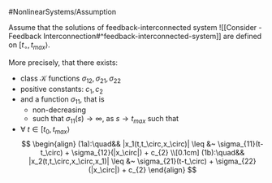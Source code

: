 #NonlinearSystems/Assumption

Assume that the solutions of feedback-interconnected system ![[Consider - Feedback Interconnection#^feedback-interconnected-system]]
are defined on $[t_\circ,t_{max}\rangle$.

More precisely, that there exists:
- class $\mathcal{K}$ functions $\sigma_{12}, \sigma_{21}, \sigma_{22}$
- positive constants: $c_{1}, c_{2}$
- and a function $\sigma_{11}$, that is
	- non-decreasing
	- such that $\sigma_{11}(s) \rightarrow \infty$, as $s\rightarrow t_{max}$
such that
-  $\forall~t\in[t_0,t_{max}\rangle$
	$$
	\begin{align}
	(1a):\quad&& |x_1(t,t_\circ,x_\circ)| \leq &~ \sigma_{11}(t-t_\circ) + \sigma_{12}(|x_\circ|) + c_{2} \\[0.1cm]
	 (1b):\quad&& |x_2(t,t_\circ,x_\circ,x_1)| \leq &~ \sigma_{21}(t-t_\circ) + \sigma_{22}(|x_\circ|) + c_{2}
	\end{align}
	$$
